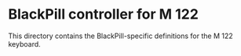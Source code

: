 # BlackPill controller for M 122

This directory contains the BlackPill-specific definitions for the M 122 keyboard.
